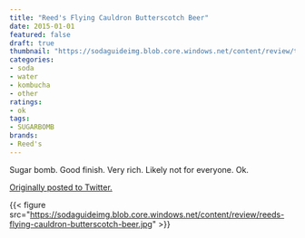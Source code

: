 ```yaml
---
title: "Reed's Flying Cauldron Butterscotch Beer"
date: 2015-01-01
featured: false
draft: true
thumbnail: "https://sodaguideimg.blob.core.windows.net/content/review/thumbs/reeds-flying-cauldron-butterscotch-beer.jpg"
categories:
- soda
- water
- kombucha
- other
ratings:
- ok
tags:
- SUGARBOMB
brands:
- Reed's
---
```


Sugar bomb. Good finish. Very rich. Likely not for everyone. Ok.

[Originally posted to Twitter.](https://twitter.com/Cavorter/status/550552630510891008)

{{< figure src="https://sodaguideimg.blob.core.windows.net/content/review/reeds-flying-cauldron-butterscotch-beer.jpg" >}}

